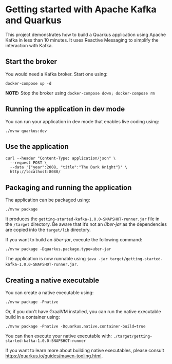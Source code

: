 # Getting started with Apache Kafka and Quarkus

This project demonstrates how to build a Quarkus application using Apache Kafka in less than 10 minutes.
It uses Reactive Messaging to simplify the interaction with Kafka.

## Start the broker

You would need a Kafka broker.
Start one using:

```shell script
docker-compose up -d
```

**NOTE:** Stop the broker using `docker-compose down; docker-compose rm`

## Running the application in dev mode

You can run your application in dev mode that enables live coding using:

```shell script
./mvnw quarkus:dev
```

## Use the application

```shell script
curl --header "Content-Type: application/json" \
  --request POST \
  --data '{"year":2008, "title":"The Dark Knight"}' \
  http://localhost:8080/
```

## Packaging and running the application

The application can be packaged using:

```shell script
./mvnw package
```

It produces the `getting-started-kafka-1.0.0-SNAPSHOT-runner.jar` file in the `/target` directory.
Be aware that it’s not an _über-jar_ as the dependencies are copied into the `target/lib` directory.

If you want to build an _über-jar_, execute the following command:

```shell script
./mvnw package -Dquarkus.package.type=uber-jar
```

The application is now runnable using `java -jar target/getting-started-kafka-1.0.0-SNAPSHOT-runner.jar`.

## Creating a native executable

You can create a native executable using:

```shell script
./mvnw package -Pnative
```

Or, if you don't have GraalVM installed, you can run the native executable build in a container using:

```shell script
./mvnw package -Pnative -Dquarkus.native.container-build=true
```

You can then execute your native executable with: `./target/getting-started-kafka-1.0.0-SNAPSHOT-runner`

If you want to learn more about building native executables, please
consult https://quarkus.io/guides/maven-tooling.html.
